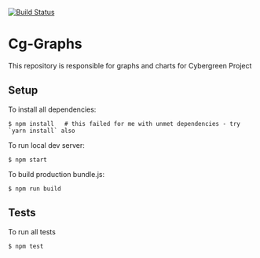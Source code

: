 [![Build Status](https://travis-ci.org/cybergreen-net/cg-graphs.svg?branch=master)](https://travis-ci.org/cybergreen-net/cg-graphs)

# Cg-Graphs

This repository is responsible for graphs and charts for Cybergreen Project

## Setup

To install all dependencies:
```
$ npm install   # this failed for me with unmet dependencies - try `yarn install` also
```

To run local dev server:
```
$ npm start
```

To build production bundle.js:
```
$ npm run build
```

## Tests

To run all tests
```
$ npm test
```
